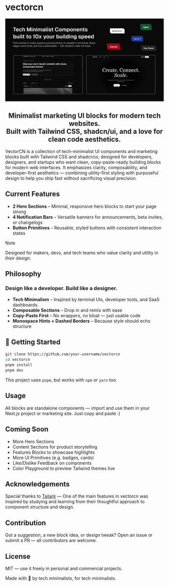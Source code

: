 # vectorcn

![image](https://raw.githubusercontent.com/gsvprharsha/vectorcn/refs/heads/main/misc/banner.png)

<h2 align="center">
  Minimalist marketing UI blocks for modern tech websites.<br>
  Built with <strong>Tailwind CSS</strong>, <strong>shadcn/ui</strong>, and a love for clean code aesthetics.
</h2>

VectorCN is a collection of tech-minimalist UI components and marketing blocks built with Tailwind CSS and shadcn/ui, designed for developers, designers, and startups who want clean, copy-paste-ready building blocks for modern web interfaces. It emphasizes clarity, composability, and developer-first aesthetics — combining utility-first styling with purposeful design to help you ship fast without sacrificing visual precision.

## Current Features

- **2 Hero Sections** – Minimal, responsive hero blocks to start your page strong  
- **4 Notification Bars** – Versatile banners for announcements, beta invites, or changelogs  
- **Button Primitives** – Reusable, styled buttons with consistent interaction states  
> [!NOTE]  
> Designed for makers, devs, and tech teams who value clarity and utility in their design.

## Philosophy

### Design like a developer. Build like a designer.

- **Tech Minimalism** – Inspired by terminal UIs, developer tools, and SaaS dashboards.
- **Composable Sections** – Drop in and remix with ease  
- **Copy-Paste First** – No wrappers, no bloat — just usable code  
- **Monospace Hints + Dashed Borders** – Because style should echo structure  

## 🚀 Getting Started

```bash
git clone https://github.com/your-username/vectorcn
cd vectorcn
pnpm install
pnpm dev
```

This project uses ``pnpm``, but works with ``npm`` or ``yarn`` too.

## Usage
All blocks are standalone components — import and use them in your Next.js project or marketing site. Just copy and paste :)

## Coming Soon
- More Hero Sections
- Content Sections for product storytelling
- Features Blocks to showcase highlights
- More UI Primitives (e.g. badges, cards)
- Like/Dislike Feedback on components
- Color Playground to preview Tailwind themes live

## Acknowledgements
Special thanks to [Tailark](https://github.com/tailark/) —
One of the main features in vectorcn was inspired by studying and learning from their thoughtful approach to component structure and design.

## Contribution
Got a suggestion, a new block idea, or design tweak? Open an issue or submit a PR — all contributors are welcome.

## License
MIT — use it freely in personal and commercial projects.

Made with 🤍 by tech minimalists, for tech minimalists.
